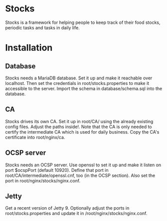 # Stocks

Stocks is a framework for helping people to keep track of their
food stocks, periodic tasks and tasks in daily life. 

# Installation

## Database

Stocks needs a MariaDB database. Set it up and make it reachable over localhost. 
Then set the credentials in root/stocks.properties to make it accessible to
the server. Import the schema in database/schema.sql into the database. 

## CA

Stocks drives its own CA. Set it up in root/CA/ using the already existing 
config files. Adjust the paths inside!. Note that the CA is only needed to 
certify the intermediate CA which is used for daily business. Copy the CA's 
certificate into root/nginx/ca.

## OCSP server

Stocks needs an OCSP server. Use openssl to set it up and make it listen on 
port $ocspPort (default 10920). Define that port in root/CA/intermediate/openssl.cnf, too 
(in the OCSP section). Also set the port in root/nginx/stocks/nginx.conf. 

## Jetty

Get a recent version of Jetty 9. Optionally adjust the ports in 
root/stocks.properties and update it in /root/nginx/stocks/nginx.conf. 
